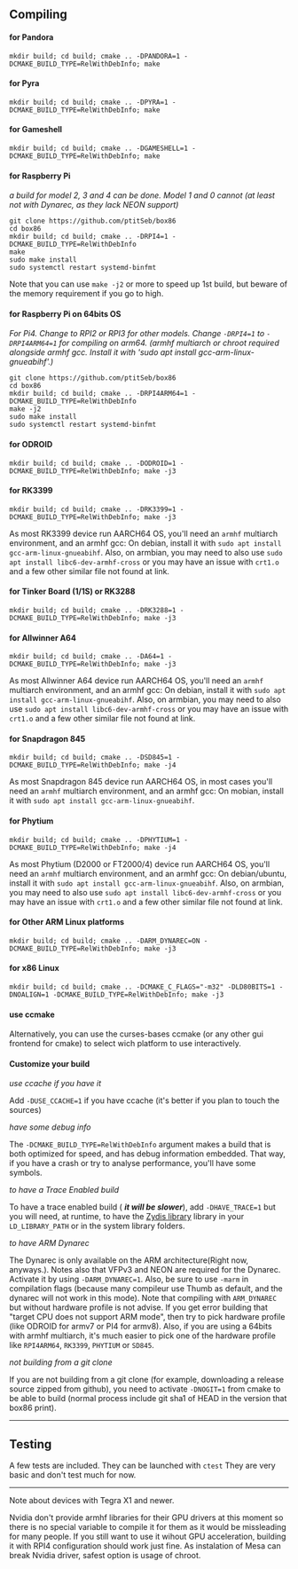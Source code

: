 Compiling
----
#### for Pandora

 `mkdir build; cd build; cmake .. -DPANDORA=1 -DCMAKE_BUILD_TYPE=RelWithDebInfo; make`

#### for Pyra

 `mkdir build; cd build; cmake .. -DPYRA=1 -DCMAKE_BUILD_TYPE=RelWithDebInfo; make`

#### for Gameshell

`mkdir build; cd build; cmake .. -DGAMESHELL=1 -DCMAKE_BUILD_TYPE=RelWithDebInfo; make`

#### for Raspberry Pi

  _a build for model 2, 3 and 4 can be done. Model 1 and 0 cannot (at least not with Dynarec, as they lack NEON support)_
 
```
git clone https://github.com/ptitSeb/box86
cd box86
mkdir build; cd build; cmake .. -DRPI4=1 -DCMAKE_BUILD_TYPE=RelWithDebInfo
make
sudo make install
sudo systemctl restart systemd-binfmt
```
  Note that you can use `make -j2` or more to speed up 1st build, but beware of the memory requirement if you go to high.
 
#### for Raspberry Pi on 64bits OS

  _For Pi4. Change to RPI2 or RPI3 for other models.  Change `-DRPI4=1` to `-DRPI4ARM64=1` for compiling on arm64. (armhf multiarch or chroot required alongside armhf gcc. Install it with 'sudo apt install gcc-arm-linux-gnueabihf'.)_

```
git clone https://github.com/ptitSeb/box86
cd box86
mkdir build; cd build; cmake .. -DRPI4ARM64=1 -DCMAKE_BUILD_TYPE=RelWithDebInfo
make -j2
sudo make install
sudo systemctl restart systemd-binfmt
```

#### for ODROID

`mkdir build; cd build; cmake .. -DODROID=1 -DCMAKE_BUILD_TYPE=RelWithDebInfo; make -j3`

#### for RK3399

`mkdir build; cd build; cmake .. -DRK3399=1 -DCMAKE_BUILD_TYPE=RelWithDebInfo; make -j3`

As most RK3399 device run AARCH64 OS, you'll need an `armhf` multiarch environment, and an armhf gcc: On debian, install it with `sudo apt install gcc-arm-linux-gnueabihf`. Also, on armbian, you may need to also use `sudo apt install libc6-dev-armhf-cross` or you may have an issue with `crt1.o` and a few other similar file not found at link.

#### for Tinker Board (1/1S) or RK3288

`mkdir build; cd build; cmake .. -DRK3288=1 -DCMAKE_BUILD_TYPE=RelWithDebInfo; make -j3`

#### for Allwinner A64

`mkdir build; cd build; cmake .. -DA64=1 -DCMAKE_BUILD_TYPE=RelWithDebInfo; make -j3`

As most Allwinner A64 device run AARCH64 OS, you'll need an `armhf` multiarch environment, and an armhf gcc: On debian, install it with `sudo apt install gcc-arm-linux-gnueabihf`. Also, on armbian, you may need to also use `sudo apt install libc6-dev-armhf-cross` or you may have an issue with `crt1.o` and a few other similar file not found at link.

#### for Snapdragon 845

`mkdir build; cd build; cmake .. -DSD845=1 -DCMAKE_BUILD_TYPE=RelWithDebInfo; make -j4`

As most Snapdragon 845 device run AARCH64 OS, in most cases you'll need an `armhf` multiarch environment, and an armhf gcc: On mobian, install it with `sudo apt install gcc-arm-linux-gnueabihf`.

#### for Phytium

`mkdir build; cd build; cmake .. -DPHYTIUM=1 -DCMAKE_BUILD_TYPE=RelWithDebInfo; make -j4`

As most Phytium (D2000 or FT2000/4) device run AARCH64 OS, you'll need an `armhf` multiarch environment, and an armhf gcc: On debian/ubuntu, install it with `sudo apt install gcc-arm-linux-gnueabihf`. Also, on armbian, you may need to also use `sudo apt install libc6-dev-armhf-cross` or you may have an issue with `crt1.o` and a few other similar file not found at link.

#### for Other ARM Linux platforms

 `mkdir build; cd build; cmake .. -DARM_DYNAREC=ON -DCMAKE_BUILD_TYPE=RelWithDebInfo; make -j3`

#### for x86 Linux

 `mkdir build; cd build; cmake .. -DCMAKE_C_FLAGS="-m32" -DLD80BITS=1 -DNOALIGN=1 -DCMAKE_BUILD_TYPE=RelWithDebInfo; make -j3`

#### use ccmake

Alternatively, you can use the curses-bases ccmake (or any other gui frontend for cmake) to select wich platform to use interactively.

#### Customize your build

*use ccache if you have it* 

Add `-DUSE_CCACHE=1` if you have ccache (it's better if you plan to touch the sources)

*have some debug info* 

The `-DCMAKE_BUILD_TYPE=RelWithDebInfo` argument makes a build that is both optimized for speed, and has debug information embedded. That way, if you have a crash or try to analyse performance, you'll have some symbols.

*to have a Trace Enabled build* 

To have a trace enabled build ( ***it will be slower***), add `-DHAVE_TRACE=1` but you will need, at runtime, to have the [Zydis library](https://github.com/zyantific/zydis) library in your `LD_LIBRARY_PATH` or in the system library folders.

*to have ARM Dynarec*

The Dynarec is only available on the ARM architecture(Right now, anyways.). Notes also that VFPv3 and NEON are required for the Dynarec. Activate it by using `-DARM_DYNAREC=1`. Also, be sure to use `-marm` in compilation flags (because many compileur use Thumb as default, and the dynarec will not work in this mode). Note that compiling with `ARM_DYNAREC` but without hardware profile is not advise. If you get error building that "target CPU does not support ARM mode", then try to pick hardware profile (like ODROID for armv7 or PI4 for armv8). Also, if you are using a 64bits with armhf multiarch, it's much easier to pick one of the hardware profile like `RPI4ARM64`, `RK3399`, `PHYTIUM` or `SD845`.

*not building from a git clone*

If you are not building from a git clone (for example, downloading a release source zipped from github), you need to activate `-DNOGIT=1` from cmake to be able to build (normal process include git sha1 of HEAD in the version that box86 print).

----

Testing
----
A few tests are included.
They can be launched with `ctest`
They are very basic and don't test much for now.

----

Note about devices with Tegra X1 and newer.

Nvidia don't provide armhf libraries for their GPU drivers at this moment so there is no special variable to compile it for them as it would be missleading for many people. If you still want to use it wihout GPU acceleration, building it with RPI4 configuration should work just fine. As instalation of Mesa can break Nvidia driver, safest option is usage of chroot.
